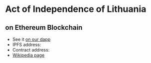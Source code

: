 # Act of Independence of Lithuania
## on Ethereum Blockchain

* See it [on our dapp](https://act.powerpiper.com)
* IPFS address: 
* Contract address:
* [Wikipedia page](https://en.wikipedia.org/wiki/Act_of_Independence_of_Lithuania)
